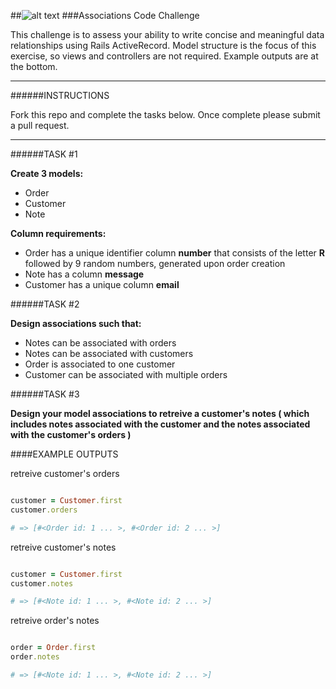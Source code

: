 ##![alt text](http://dzdsb51gxq7uo.cloudfront.net/assets/sellect_logo-5e41bd3b32888b0702c4ae82285d3ad1.png)
###Associations Code Challenge


This challenge is to assess your ability to write concise and meaningful data relationships using Rails ActiveRecord. Model structure is the focus of this exercise, so views and controllers are not required. Example outputs are at the bottom.

___

######INSTRUCTIONS

Fork this repo and complete the tasks below. Once complete please submit a pull request.

___

######TASK #1

**Create 3 models:**

- Order
- Customer
- Note

**Column requirements:**

- Order has a unique identifier column **number** that consists of the letter **R** followed by 9 random numbers, generated upon order creation
- Note has a column **message**
- Customer has a unique column **email**

######TASK #2

**Design associations such that:**

- Notes can be associated with orders
- Notes can be associated with customers
- Order is associated to one customer
- Customer can be associated with multiple orders

######TASK #3

**Design your model associations to retreive a customer's notes ( which includes notes associated with the customer and the notes associated with the customer's orders )**


####EXAMPLE OUTPUTS

retreive customer's orders

```ruby

customer = Customer.first
customer.orders

# => [#<Order id: 1 ... >, #<Order id: 2 ... >]

```

retreive customer's notes

```ruby

customer = Customer.first
customer.notes

# => [#<Note id: 1 ... >, #<Note id: 2 ... >]

```

retreive order's notes

```ruby

order = Order.first
order.notes

# => [#<Note id: 1 ... >, #<Note id: 2 ... >]

```
